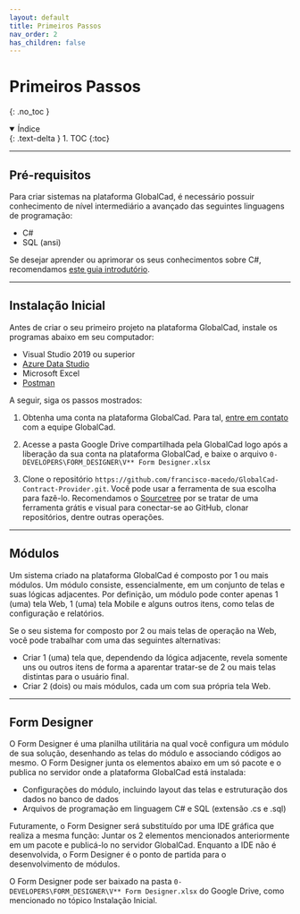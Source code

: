 ```yaml
---
layout: default
title: Primeiros Passos
nav_order: 2
has_children: false
---
```


# Primeiros Passos
{: .no_toc }

<details open markdown="block">
  <summary>
    Índice
  </summary>
  {: .text-delta }
1. TOC
{:toc}
</details>

---

## Pré-requisitos

Para criar sistemas na plataforma GlobalCad, é necessário possuir conhecimento de nível intermediário a avançado das seguintes linguagens de programação:

- C#
- SQL (ansi)

Se desejar aprender ou aprimorar os seus conhecimentos sobre C#, recomendamos [este guia introdutório](https://www.codecademy.com/learn/learn-c-sharp).

---

## Instalação Inicial

Antes de criar o seu primeiro projeto na plataforma GlobalCad, instale os programas abaixo em seu computador:

- Visual Studio 2019 ou superior
- [Azure Data Studio](https://docs.microsoft.com/pt-br/sql/azure-data-studio/download-azure-data-studio?view=sql-server-ver15)
- Microsoft Excel
- [Postman](https://www.postman.com/)

A seguir, siga os passos mostrados:

1. Obtenha uma conta na plataforma GlobalCad. Para tal, [entre em contato](https://www.globalcad.com.br/contato) com a equipe GlobalCad.

2. Acesse a pasta Google Drive compartilhada pela GlobalCad logo após a liberação da sua conta na plataforma GlobalCad, e baixe o arquivo `0- DEVELOPERS\FORM_DESIGNER\V** Form Designer.xlsx`

3. Clone o repositório `https://github.com/francisco-macedo/GlobalCad-Contract-Provider.git`. Você pode usar a ferramenta de sua escolha para fazê-lo. Recomendamos o [Sourcetree](https://www.sourcetreeapp.com/) por se tratar de uma ferramenta grátis e visual para conectar-se ao GitHub, clonar repositórios, dentre outras operações.

---

## Módulos

Um sistema criado na plataforma GlobalCad é composto por 1 ou mais módulos. Um módulo consiste, essencialmente, em um conjunto de telas e suas lógicas adjacentes. Por definição, um módulo pode conter apenas 1 (uma) tela Web, 1 (uma) tela Mobile e alguns outros itens, como telas de configuração e relatórios.

Se o seu sistema for composto por 2 ou mais telas de operação na Web, você pode trabalhar com uma das seguintes alternativas:

- Criar 1 (uma) tela que, dependendo da lógica adjacente, revela somente uns ou outros itens de forma a aparentar tratar-se de 2 ou mais telas distintas para o usuário final.
- Criar 2 (dois) ou mais módulos, cada um com sua própria tela Web.

---

## Form Designer

O Form Designer é uma planilha utilitária na qual você configura um módulo de sua solução, desenhando as telas do módulo e associando códigos ao mesmo. O Form Designer junta os elementos abaixo em um só pacote e o publica no servidor onde a plataforma GlobalCad está instalada:

- Configurações do módulo, incluindo layout das telas e estruturação dos dados no banco de dados
- Arquivos de programação em linguagem C# e SQL (extensão .cs e .sql)

Futuramente, o Form Designer será substituído por uma IDE gráfica que realiza a mesma função: Juntar os 2 elementos mencionados anteriormente em um pacote e publicá-lo no servidor GlobalCad. Enquanto a IDE não é desenvolvida, o Form Designer é o ponto de partida para o desenvolvimento de módulos.

O Form Designer pode ser baixado na pasta `0- DEVELOPERS\FORM_DESIGNER\V** Form Designer.xlsx` do Google Drive, como mencionado no tópico Instalação Inicial.
